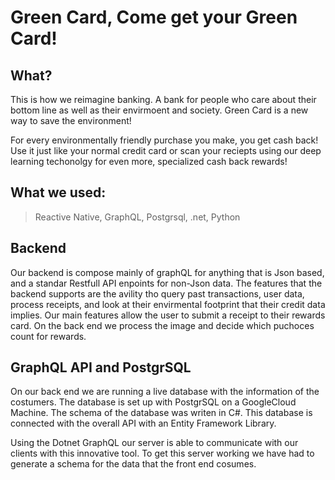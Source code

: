  # Green Card, Come get your Green Card!
 
 
 ## What?
 
 
<a> This is how we reimagine banking. A bank for people who care about their bottom line as well as their envirmoent and society. Green Card is a new way to save the environment! </a>

<a> For every environmentally friendly purchase you make, you get cash back! Use it just like your normal credit card or scan your reciepts using our deep learning techonolgy for even more, specialized cash back rewards! </a>

## What we used:

> Reactive Native, GraphQL, Postgrsql, .net, Python

## Backend

Our backend is compose mainly of graphQL for anything that is Json based, and a standar Restfull API enpoints for non-Json data.
The features that the backend supports are the avility tho query past transactions, user data, process receipts, and look at their envirmental footprint that their credit data implies. Our main features allow the user to submit a receipt to their rewards card. On the back end we process the image and decide which puchoces count for rewards.

## GraphQL API and PostgrSQL

On our back end we are running a live database with the information of the costumers. The database is set up with PostgrSQL on a GoogleCloud Machine. The schema of the database was writen in C#. This database is connected with the overall API with an Entity Framework Library. 

Using the Dotnet GraphQL our server is able to communicate with our clients with this innovative tool. To get this server working we have had to generate a schema for the data that the front end cosumes.
